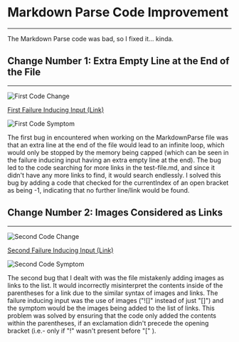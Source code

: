 # **Markdown Parse Code Improvement**
---
The Markdown Parse code was bad, so I fixed it... kinda.

## **Change Number 1: Extra Empty Line at the End of the File**
---
![First Code Change](https://alainajj.github.io/cse15l-lab-reports/FirstCodeChange.png)

[First Failure Inducing Input (Link)](https://github.com/AlainaJJ/markdown-parser/blob/main/test-file.md)

![First Code Symptom](https://alainajj.github.io/cse15l-lab-reports/FirstCodeSymptom.png)

The first bug in encountered when working on the MarkdownParse file was that an extra line at the end of the file would lead to an infinite loop, 
which would only be stopped by the memory being capped (which can be seen in the failure inducing input having an extra empty line at the end).
The bug led to the code searching for more links in the test-file.md, and since it didn't have any more links to find, it would search endlessly. 
I solved this bug by adding a code that checked for the currentIndex of an open bracket as being -1, indicating that no further line/link would be found.

## **Change Number 2: Images Considered as Links**
---

![Second Code Change](https://alainajj.github.io/cse15l-lab-reports/SecondCodeChange.png)

[Second Failure Inducing Input (Link)](https://github.com/AlainaJJ/markdown-parser/blob/main/image-test.md)

![Second Code Symptom](https://alainajj.github.io/cse15l-lab-reports/SecondCodeSymptom.png)

The second bug that I dealt with was the file mistakenly adding images as links to the list. It would incorrectly misinterpret the contents inside 
of the parentheses for a link due to the similar syntax of images and links. The failure inducing input was the use of images 
("![]" instead of just "[]") and the symptom would be the images being added to the list of links. This problem was solved by ensuring that the code 
only added the contents within the parentheses, if an exclamation didn't precede the opening bracket (i.e.- only if "!" wasn't present before "[" ).


